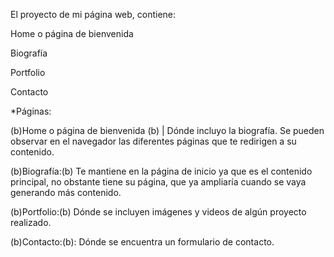 El proyecto de mi página web, contiene:

Home o página de bienvenida 

Biografía

Portfolio

Contacto



*Páginas:

(b)Home o página de bienvenida (b) | Dónde incluyo la biografía.
Se pueden observar en el navegador las diferentes páginas que te redirigen a su contenido.


(b)Biografía:(b)
Te mantiene en la página de inicio ya que es el contenido principal, no obstante tiene su página, que ya ampliaría cuando se vaya generando más contenido.

(b)Portfolio:(b)
Dónde se incluyen imágenes y videos de algún proyecto realizado.


(b)Contacto:(b):
Dónde se encuentra un formulario de contacto.


